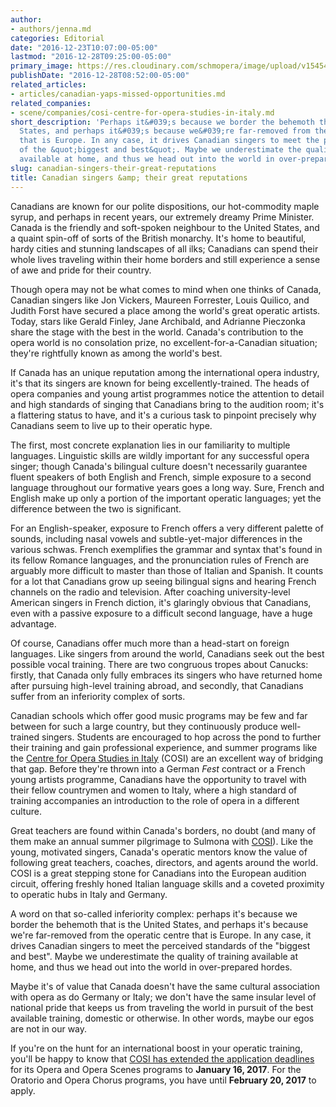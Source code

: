 ```yaml
---
author:
- authors/jenna.md
categories: Editorial
date: "2016-12-23T10:07:00-05:00"
lastmod: "2016-12-28T09:25:00-05:00"
primary_image: https://res.cloudinary.com/schmopera/image/upload/v1545409169/media/webhook-uploads/1482857909449/2016-12-27---Canada.jpg.jpg
publishDate: "2016-12-28T08:52:00-05:00"
related_articles:
- articles/canadian-yaps-missed-opportunities.md
related_companies:
- scene/companies/cosi-centre-for-opera-studies-in-italy.md
short_description: 'Perhaps it&#039;s because we border the behemoth that is the United
  States, and perhaps it&#039;s because we&#039;re far-removed from the operatic centre
  that is Europe. In any case, it drives Canadian singers to meet the perceived standards
  of the &quot;biggest and best&quot;. Maybe we underestimate the quality of training
  available at home, and thus we head out into the world in over-prepared hordes. '
slug: canadian-singers-their-great-reputations
title: Canadian singers &amp; their great reputations
---
```


Canadians are known for our polite dispositions, our hot-commodity maple syrup, and perhaps in recent years, our extremely dreamy Prime Minister. Canada is the friendly and soft-spoken neighbour to the United States, and a quaint spin-off of sorts of the British monarchy. It's home to beautiful, hardy cities and stunning landscapes of all ilks; Canadians can spend their whole lives traveling within their home borders and still experience a sense of awe and pride for their country.

Though opera may not be what comes to mind when one thinks of Canada, Canadian singers like Jon Vickers, Maureen Forrester, Louis Quilico, and Judith Forst have secured a place among the world's great operatic artists. Today, stars like Gerald Finley, Jane Archibald, and Adrianne Pieczonka share the stage with the best in the world. Canada's contribution to the opera world is no consolation prize, no excellent-for-a-Canadian situation; they're rightfully known as among the world's best.

If Canada has an unique reputation among the international opera industry, it's that its singers are known for being excellently-trained. The heads of opera companies and young artist programmes notice the attention to detail and high standards of singing that Canadians bring to the audition room; it's a flattering status to have, and it's a curious task to pinpoint precisely why Canadians seem to live up to their operatic hype.

The first, most concrete explanation lies in our familiarity to multiple languages. Linguistic skills are wildly important for any successful opera singer; though Canada's bilingual culture doesn't necessarily guarantee fluent speakers of both English and French, simple exposure to a second language throughout our formative years goes a long way. Sure, French and English make up only a portion of the important operatic languages; yet the difference between the two is significant. 

For an English-speaker, exposure to French offers a very different palette of sounds, including nasal vowels and subtle-yet-major differences in the various schwas. French exemplifies the grammar and syntax that's found in its fellow Romance languages, and the pronunciation rules of French are arguably more difficult to master than those of Italian and Spanish. It counts for a lot that Canadians grow up seeing bilingual signs and hearing French channels on the radio and television. After coaching university-level American singers in French diction, it's glaringly obvious that Canadians, even with a passive exposure to a difficult second language, have a huge advantage.

Of course, Canadians offer much more than a head-start on foreign languages. Like singers from around the world, Canadians seek out the best possible vocal training. There are two congruous tropes about Canucks: firstly, that Canada only fully embraces its singers who have returned home after pursuing high-level training abroad, and secondly, that Canadians suffer from an inferiority complex of sorts.

Canadian schools which offer good music programs may be few and far between for such a large country, but they continuously produce well-trained singers. Students are encouraged to hop across the pond to further their training and gain professional experience, and summer programs like the [Centre for Opera Studies in Italy](http://www.co-si.com/) (COSI) are an excellent way of bridging that gap. Before they're thrown into a German *Fest* contract or a French young artists programme, Canadians have the opportunity to travel with their fellow countrymen and women to Italy, where a high standard of training accompanies an introduction to the role of opera in a different culture.

Great teachers are found within Canada's borders, no doubt (and many of them make an annual summer pilgrimage to Sulmona with [COSI](http://www.co-si.com/)). Like the young, motivated singers, Canada's operatic mentors know the value of following great teachers, coaches, directors, and agents around the world. COSI is a great stepping stone for Canadians into the European audition circuit, offering freshly honed Italian language skills and a coveted proximity to operatic hubs in Italy and Germany. 

A word on that so-called inferiority complex: perhaps it's because we border the behemoth that is the United States, and perhaps it's because we're far-removed from the operatic centre that is Europe. In any case, it drives Canadian singers to meet the perceived standards of the "biggest and best". Maybe we underestimate the quality of training available at home, and thus we head out into the world in over-prepared hordes. 

Maybe it's of value that Canada doesn't have the same cultural association with opera as do Germany or Italy; we don't have the same insular level of national pride that keeps us from traveling the world in pursuit of the best available training, domestic or otherwise. In other words, maybe our egos are not in our way.

If you're on the hunt for an international boost in your operatic training, you'll be happy to know that [COSI has extended the application deadlines](https://www.yaptracker.com/applications/cosi-2017) for its Opera and Opera Scenes programs to **January 16, 2017**. For the Oratorio and Opera Chorus programs, you have until **February 20, 2017** to apply.
